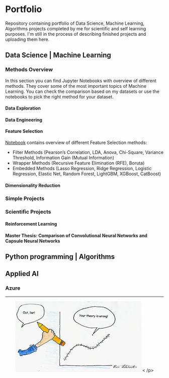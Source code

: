 # Portfolio

Repository containing portfolio of Data Science, Machine Learning, Algorithms projects completed by me for scientific and self learning purposes. 
I'm still in the process of describing finished projects and uploading them here.




## Data Science | Machine Learning

### Methods Overview

In this section you can find Jupyter Notebooks with overview of different methods. They cover some of the most important topics of Machine Learning. You can check the comparison based on my datasets or use the notebooks to pick the right method for your dataset.

#### Data Exploration

#### Data Engineering

#### Feature Selection

[Notebook](https://github.com/ppapiez/Portfolio/blob/master/Feature%20selection.ipynb) contains overview of different Feature Selection methods:
* Filter Methods (Pearson’s Correlation, LDA, Anova, Chi-Square, Variance Threshold, Information Gain (Mutual Information)
* Wrapper Methods (Recursive Feature Elimination (RFE), Boruta)
* Embedded Methods (Lasso Regression, Ridge Regression, Logistic Regression, Elastic Net, Random Forest, LightGBM, XGBoost, CatBoost)

#### Dimensionality Reduction


### Simple Projects


### Scientific Projects

#### Reinforcement Learning

#### Master Thesis: Comparison of Convolutional Neural Networks and Capsule Neural Networks




## Python programming | Algorithms






## Applied AI

### Azure

----------------------------------------------------------------------------------------------------------------------------------------
<p align="center">
  <img src="outliar.jpg">
< /p>
